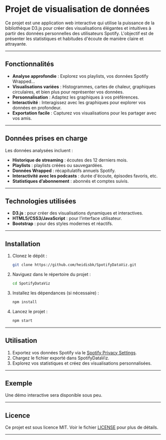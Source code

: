 # Projet de visualisation de données

Ce projet est une application web interactive qui utilise la puissance de la bibliothèque D3.js pour créer des visualisations élégantes et intuitives à partir des données personnelles des utilisateurs Spotify. L'objectif est de présenter les statistiques et habitudes d'écoute de manière claire et attrayante.

---

## Fonctionnalités

- **Analyse approfondie** : Explorez vos playlists, vos données Spotify Wrapped...
- **Visualisations variées** : Histogrammes, cartes de chaleur, graphiques circulaires, et bien plus pour représenter vos données.
- **Personnalisation** : Adaptez les graphiques à vos préférences.
- **Interactivité** : Interagissez avec les graphiques pour explorer vos données en profondeur.
- **Exportation facile** : Capturez vos visualisations pour les partager avec vos amis.

---

## Données prises en charge

Les données analysées incluent :

- **Historique de streaming** : écoutes des 12 derniers mois.
- **Playlists** : playlists créées ou sauvegardées.
- **Données Wrapped** : récapitulatifs annuels Spotify.
- **Interactivité avec les podcasts** : durée d'écoute, épisodes favoris, etc.
- **Statistiques d’abonnement** : abonnés et comptes suivis.

---

## Technologies utilisées

- **D3.js** : pour créer des visualisations dynamiques et interactives.
- **HTML5/CSS3/JavaScript** : pour l’interface utilisateur.
- **Bootstrap** : pour des styles modernes et réactifs.

---

## Installation

1. Clonez le dépôt :
   ```bash
   git clone https://github.com/heidisbk/SpotifyDataViz.git
   ```
2. Naviguez dans le répertoire du projet :
   ```bash
   cd SpotifyDataViz
   ```
3. Installez les dépendances (si nécessaire) :
   ```bash
   npm install
   ```
4. Lancez le projet :
   ```bash
   npm start
   ```

---

## Utilisation

1. Exportez vos données Spotify via le [Spotify Privacy Settings](https://www.spotify.com/account/privacy/).
2. Chargez le fichier exporté dans SpotifyDataViz.
3. Explorez vos statistiques et créez des visualisations personnalisées.

---

## Exemple

Une démo interactive sera disponible sous peu.

---

## Licence

Ce projet est sous licence MIT. Voir le fichier [LICENSE](LICENSE) pour plus de détails.

---
